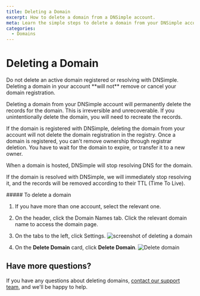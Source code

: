 ```yaml
---
title: Deleting a Domain
excerpt: How to delete a domain from a DNSimple account.
meta: Learn the simple steps to delete a domain from your DNSimple account. Follow our guide for a smooth and hassle-free domain removal process.
categories:
  - Domains
---
```


# Deleting a Domain

<warning>
Do not delete an active domain registered or resolving with DNSimple. Deleting a domain in your account **will not** remove or cancel your domain registration.

Deleting a domain from your DNSimple account will permanently delete the records for the domain. This is irreversible and unrecoverable. If you unintentionally delete the domain, you will need to recreate the records.
</warning>

If the domain is registered with DNSimple, deleting the domain from your account will not delete the domain registration in the registry. Once a domain is registered, you can't remove ownership through registrar deletion. You have to wait for the domain to expire, or transfer it to a new owner.

When a domain is hosted, DNSimple will stop resolving DNS for the domain.

If the domain is resolved with DNSimple, we will immediately stop resolving it, and the records will be removed according to their TTL (Time To Live).

<div class="section-steps" markdown="1">
##### To delete a domain

1. If you have more than one account, select the relevant one.
1. On the header, click the <label>Domain Names</label> tab. Click the relevant domain name to access the domain page.
1. On the tabs to the left, click <label>Settings</label>.
   ![screenshot of deleting a domain](/files/domain-delete.png)

1. On the **Delete Domain** card, click **Delete Domain**.
   ![Delete domain](/files/delete-domain.png)

</div>

## Have more questions?

If you have any questions about deleting domains, [contact our support team](https://dnsimple.com/feedback), and we'll be happy to help.
